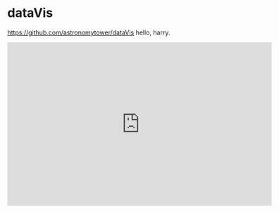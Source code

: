 # dataVis
https://github.com/astronomytower/dataVis
hello, harry.

<iframe width="600" height="371" seamless frameborder="0" scrolling="no" src="https://docs.google.com/spreadsheets/d/1UpVz7oFeskU7aeVeSa74dJbzN9KPhjM6Ii3yUkuoELU/pubchart?oid=1004052727&amp;format=interactive"></iframe>
